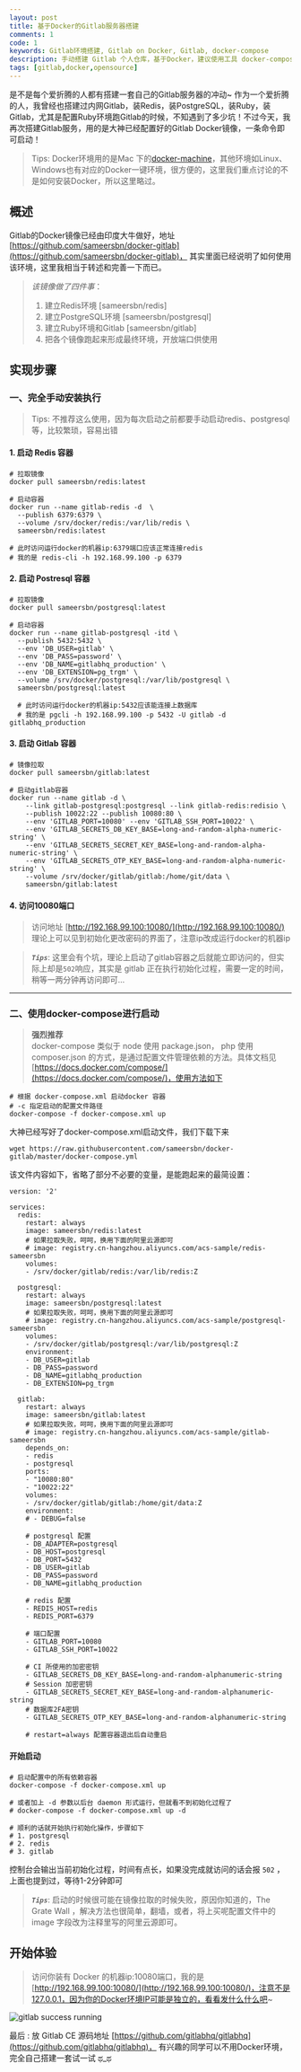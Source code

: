 ```yaml
---
layout: post
title: 基于Docker的Gitlab服务器搭建
comments: 1
code: 1
keywords: Gitlab环境搭建, Gitlab on Docker, Gitlab, docker-compose
description: 手动搭建 Gitlab 个人仓库，基于Docker，建议使用工具 docker-compose
tags: [gitlab,docker,opensource]
---
```


是不是每个爱折腾的人都有搭建一套自己的Gitlab服务器的冲动~ 作为一个爱折腾的人，我曾经也搭建过内网Gitlab，装Redis，装PostgreSQL，装Ruby，装Gitlab，尤其是配置Ruby环境跑Gitlab的时候，不知遇到了多少坑！不过今天，我再次搭建Gitlab服务，用的是大神已经配置好的Gitlab Docker镜像，一条命令即可启动！

> Tips: Docker环境用的是Mac 下的[docker-machine](https://docs.docker.com/machine/)，其他环境如Linux、Windows也有对应的Docker一键环境，很方便的，这里我们重点讨论的不是如何安装Docker，所以这里略过。


## 概述
Gitlab的Docker镜像已经由印度大牛做好，地址 [https://github.com/sameersbn/docker-gitlab](https://github.com/sameersbn/docker-gitlab)， 其实里面已经说明了如何使用该环境，这里我相当于转述和完善一下而已。

> _该镜像做了四件事_：
>
> 1. 建立Redis环境 [sameersbn/redis]
> 2. 建立PostgreSQL环境 [sameersbn/postgresql]
> 3. 建立Ruby环境和Gitlab [sameersbn/gitlab]
> 4. 把各个镜像跑起来形成最终环境，开放端口供使用

<!--
> PS: 上面的redis、postsql、gitlab用的是作者自己的镜像，其实完全也可以换用官方的镜像，只不过他自己的有一些环境变量设置，和该gitlab镜像更加适配，便于我们使用而已。
-->

## 实现步骤

### 一、完全手动安装执行

> Tips: 不推荐这么使用，因为每次启动之前都要手动启动redis、postgresql等，比较繁琐，容易出错

#### 1. 启动 Redis 容器

```shell
# 拉取镜像
docker pull sameersbn/redis:latest

# 启动容器
docker run --name gitlab-redis -d  \
  --publish 6379:6379 \
  --volume /srv/docker/redis:/var/lib/redis \
  sameersbn/redis:latest

# 此时访问运行docker的机器ip:6379端口应该正常连接redis
# 我的是 redis-cli -h 192.168.99.100 -p 6379
```

#### 2. 启动 Postresql 容器

```shell
# 拉取镜像
docker pull sameersbn/postgresql:latest

# 启动容器
docker run --name gitlab-postgresql -itd \
  --publish 5432:5432 \
  --env 'DB_USER=gitlab' \
  --env 'DB_PASS=password' \
  --env 'DB_NAME=gitlabhq_production' \
  --env 'DB_EXTENSION=pg_trgm' \
  --volume /srv/docker/postgresql:/var/lib/postgresql \
  sameersbn/postgresql:latest

  # 此时访问运行docker的机器ip:5432应该能连接上数据库
  # 我的是 pgcli -h 192.168.99.100 -p 5432 -U gitlab -d gitlabhq_production
```

#### 3. 启动 Gitlab 容器

```shell
# 镜像拉取
docker pull sameersbn/gitlab:latest

# 启动gitlab容器
docker run --name gitlab -d \
    --link gitlab-postgresql:postgresql --link gitlab-redis:redisio \
    --publish 10022:22 --publish 10080:80 \
    --env 'GITLAB_PORT=10080' --env 'GITLAB_SSH_PORT=10022' \
    --env 'GITLAB_SECRETS_DB_KEY_BASE=long-and-random-alpha-numeric-string' \
    --env 'GITLAB_SECRETS_SECRET_KEY_BASE=long-and-random-alpha-numeric-string' \
    --env 'GITLAB_SECRETS_OTP_KEY_BASE=long-and-random-alpha-numeric-string' \
    --volume /srv/docker/gitlab/gitlab:/home/git/data \
    sameersbn/gitlab:latest
```

#### 4. 访问10080端口

> 访问地址 [http://192.168.99.100:10080/](http://192.168.99.100:10080/) 理论上可以见到初始化更改密码的界面了，注意ip改成运行docker的机器ip

> **_`Tips`_**: 这里会有个坑，理论上启动了gitlab容器之后就能立即访问的，但实际上却是`502`响应，其实是 gitlab 正在执行初始化过程，需要一定的时间，稍等一两分钟再访问即可...

-----

### 二、使用docker-compose进行启动

> **强烈推荐**
<br>docker-compose 类似于 node 使用 package.json， php 使用 composer.json 的方式，是通过配置文件管理依赖的方法。具体文档见 [https://docs.docker.com/compose/](https://docs.docker.com/compose/)，使用方法如下

```shell
# 根据 docker-compose.xml 启动docker 容器
# -c 指定启动的配置文件路径
docker-compose -f docker-compose.xml up
```

大神已经写好了docker-compose.xml启动文件，我们下载下来

```shell
wget https://raw.githubusercontent.com/sameersbn/docker-gitlab/master/docker-compose.yml
```

该文件内容如下，省略了部分不必要的变量，是能跑起来的最简设置：

```shell
version: '2'

services:
  redis:
    restart: always
    image: sameersbn/redis:latest
    # 如果拉取失败，呵呵，换用下面的阿里云源即可
    # image: registry.cn-hangzhou.aliyuncs.com/acs-sample/redis-sameersbn
    volumes:
    - /srv/docker/gitlab/redis:/var/lib/redis:Z

  postgresql:
    restart: always
    image: sameersbn/postgresql:latest
    # 如果拉取失败，呵呵，换用下面的阿里云源即可
    # image: registry.cn-hangzhou.aliyuncs.com/acs-sample/postgresql-sameersbn
    volumes:
    - /srv/docker/gitlab/postgresql:/var/lib/postgresql:Z
    environment:
    - DB_USER=gitlab
    - DB_PASS=password
    - DB_NAME=gitlabhq_production
    - DB_EXTENSION=pg_trgm

  gitlab:
    restart: always
    image: sameersbn/gitlab:latest
    # 如果拉取失败，呵呵，换用下面的阿里云源即可
    # image: registry.cn-hangzhou.aliyuncs.com/acs-sample/gitlab-sameersbn
    depends_on:
    - redis
    - postgresql
    ports:
    - "10080:80"
    - "10022:22"
    volumes:
    - /srv/docker/gitlab/gitlab:/home/git/data:Z
    environment:
    # - DEBUG=false

    # postgresql 配置
    - DB_ADAPTER=postgresql
    - DB_HOST=postgresql
    - DB_PORT=5432
    - DB_USER=gitlab
    - DB_PASS=password
    - DB_NAME=gitlabhq_production

    # redis 配置
    - REDIS_HOST=redis
    - REDIS_PORT=6379

    # 端口配置
    - GITLAB_PORT=10080
    - GITLAB_SSH_PORT=10022

    # CI 所使用的加密密钥
    - GITLAB_SECRETS_DB_KEY_BASE=long-and-random-alphanumeric-string
    # Session 加密密钥
    - GITLAB_SECRETS_SECRET_KEY_BASE=long-and-random-alphanumeric-string
    # 数据库2FA密钥
    - GITLAB_SECRETS_OTP_KEY_BASE=long-and-random-alphanumeric-string

    # restart=always 配置容器退出后自动重启
```

#### 开始启动

```shell
# 启动配置中的所有依赖容器
docker-compose -f docker-compose.xml up

# 或者加上 -d 参数以后台 daemon 形式运行，但就看不到初始化过程了
# docker-compose -f docker-compose.xml up -d

# 顺利的话就开始执行初始化操作，步骤如下
# 1. postgresql
# 2. redis
# 3. gitlab
```

控制台会输出当前初始化过程，时间有点长，如果没完成就访问的话会报 `502` ，上面也提到过，等待1-2分钟即可

> **_`Tips`_**: 启动的时候很可能在镜像拉取的时候失败，原因你知道的，The Grate Wall ，解决方法也很简单，翻墙，或者，将上买呢配置文件中的 image 字段改为注释里写的阿里云源即可。


## 开始体验

> 访问你装有 Docker 的机器ip:10080端口，我的是[http://192.168.99.100:10080/](http://192.168.99.100:10080/)，注意不是127.0.0.1，因为你的Docker环境IP可能是独立的，看看发什么什么吧~


![gitlab success running](https://imgup.qii404.xyz/blog/5d11c0cbb064d.jpg)




最后 : 放 Gitlab CE 源码地址 [https://github.com/gitlabhq/gitlabhq](https://github.com/gitlabhq/gitlabhq)， 有兴趣的同学可以不用Docker环境，完全自己搭建一套试一试 ಥ_ಥ
